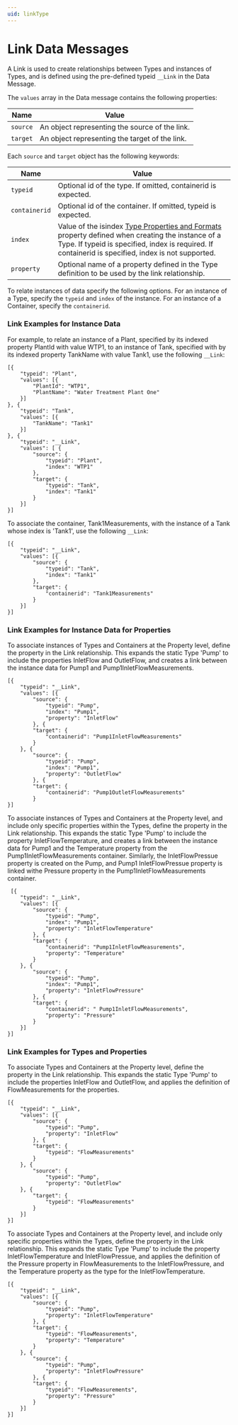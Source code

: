 ```yaml
---
uid: linkType
---
```


# Link Data Messages


A Link is used to create relationships between Types and instances of Types, and is defined using the pre-defined typeid `__Link` in the Data Message.

The `values` array in the Data message contains the following properties:

| Name | Value |
| --- | --- |
| `source` | An object representing the source of the link. |
| `target` | An object representing the target of the link. |

Each `source` and `target` object has the following keywords:

| Name | Value |
| --- | --- |
| `typeid` | Optional id of the type. If omitted, containerid is expected. |
| `containerid` | Optional id of the container. If omitted, typeid is expected. |
| `index` | Value of the isindex [Type Properties and Formats](xref:typePropertiesAndFormats) property defined when creating the instance of a Type. If typeid is specified, index is required. If containerid is specified, index is not supported. |
| `property` | Optional name of a property defined in the Type definition to be used by the link relationship. |

To relate instances of data specify the following options. For an instance of a Type, specify the `typeid` and `index` of the instance. 
For an instance of a Container, specify the `containerid`. 

### Link Examples for Instance Data

For example, to relate an instance of a Plant, specified by its indexed property PlantId with value WTP1, to an instance of Tank, specified with by its indexed property TankName with value Tank1, use the following `__Link`:

    [{ 
        "typeid": "Plant", 
        "values": [{ 
			"PlantId": "WTP1", 
			"PlantName": "Water Treatment Plant One" 
		}] 
    }, { 
        "typeid": "Tank", 
        "values": [{ 
			"TankName": "Tank1" 
		}] 
    }, { 
        "typeid": "__Link", 
        "values": [ { 
			"source": { 
				"typeid": "Plant", 
				"index": "WTP1"
			}, 
            "target": { 
				"typeid": "Tank", 
				"index": "Tank1" 
			} 
		}]
    }]
	

To associate the container, Tank1Measurements, with the instance of a Tank whose index is \'Tank1\', use the following `__Link`:

    [{  
		"typeid": "__Link", 
        "values": [{ 
			"source": { 
				"typeid": "Tank", 
				"index": "Tank1"
			}, 
            "target": {
				"containerid": "Tank1Measurements" 
			}
		}]
    }]  

### Link Examples for Instance Data for Properties

To associate instances of Types and Containers at the Property level, define the property in the Link relationship. 
This expands the static Type \'Pump\' to include the properties InletFlow and OutletFlow, and creates a link between the instance data for Pump1 and Pump1InletFlowMeasurements.
 

	[{ 
		"typeid": "__Link", 
		"values": [{ 
			"source": { 
				"typeid": "Pump", 
				"index": "Pump1",  
				"property": "InletFlow" 
			}, { 
			"target": { 
				"containerid": "Pump1InletFlowMeasurements" 
			} 
		}, {
			"source": { 
				"typeid": "Pump",
				"index": "Pump1",  
				"property": "OutletFlow" 
			}, { 
			"target": { 
				"containerid": "Pump1OutletFlowMeasurements" 
			} 
	}]



To associate instances of Types and Containers at the Property level, and include only specific properties within the Types, define the property in the Link relationship. 
This expands the static Type \'Pump\' to include the property InletFlowTemperature, and creates a link between the instance data for Pump1 and the Temperature property from the Pump1InletFlowMeasurements container.
Similarly, the InletFlowPressue property is created on the Pump, and Pump1 InletFlowPressue property is linked withe Pressure property in the Pump1InletFlowMeasurements container.

	 [{ 
		"typeid": "__Link", 
		"values": [{ 
			"source": { 
				"typeid": "Pump", 
				"index": "Pump1",  
				"property": "InletFlowTemperature" 
			}, { 
			"target": { 
				"containerid": "Pump1InletFlowMeasurements",
				"property": "Temperature"  
			}	 
		}, {
			"source": { 
				"typeid": "Pump",
				"index": "Pump1",  
				"property": "InletFlowPressure" 
			}, { 
			"target": { 
				"containerid": " Pump1InletFlowMeasurements",
				"property": "Pressure"  
			} 
		}]
	}] 


	
### Link Examples for Types and Properties

To associate Types and Containers at the Property level, define the property in the Link relationship. 
This expands the static Type \'Pump\' to include the properties InletFlow and OutletFlow, and applies the definition of FlowMeasurements for the properties.
 

	[{ 
		"typeid": "__Link", 
		"values": [{ 
			"source": { 
				"typeid": "Pump", 
				"property": "InletFlow" 
			}, { 
			"target": { 
				"typeid": "FlowMeasurements" 
			} 
		}, {
			"source": { 
				"typeid": "Pump", 
				"property": "OutletFlow" 
		}, { 
			"target": { 
				"typeid": "FlowMeasurements" 
			} 
		}]
	}] 



To associate Types and Containers at the Property level, and include only specific properties within the Types, define the property in the Link relationship. 
This expands the static Type \'Pump\' to include the property InletFlowTemperature and InletFlowPressue, and applies the definition of the Pressure property in FlowMeasurements to the InletFlowPressure,
and the Temperature property as the type for the InletFlowTemperature.

	[{ 
		"typeid": "__Link", 
		"values": [{ 
			"source": { 
				"typeid": "Pump", 
				"property": "InletFlowTemperature" 
			}, { 
			"target": { 
				"typeid": "FlowMeasurements",
				"property": "Temperature" 
			} 
		}, {
			"source": { 
				"typeid": "Pump", 
				"property": "InletFlowPressure" 
			}, { 
			"target": { 
				"typeid": "FlowMeasurements", 
				"property": "Pressure" 
			} 
		}]
	}] 

